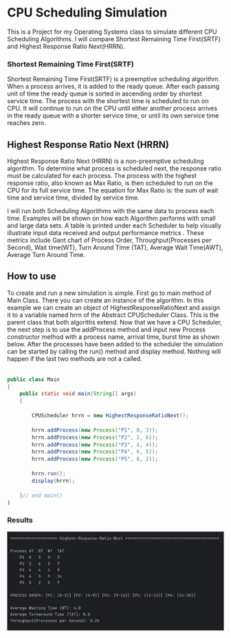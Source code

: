 # CPU Scheduling Simulation

This is a Project for my Operating Systems class to simulate different CPU Scheduling Algorithms. I will compare Shortest Remaining Time First(SRTF) and Highest Response Ratio Next(HRRN).

### Shortest Remaining Time First(SRTF)

Shortest Remaining Time First(SRTF) is a preemptive scheduling algorithm. When a process arrives, it is added to the ready queue. After each passing unit of time the ready queue is sorted in ascending order by shortest service time. The process with the shortest time is scheduled to run on CPU. It will continue to run on the CPU until either another process arrives in the ready queue with a shorter service time, or until its own service time reaches zero.

## Highest Response Ratio Next (HRRN) 
Highest Response Ratio Next (HRRN) is a non-preemptive scheduling algorithm. To determine what process is scheduled next, the response ratio must be calculated for each process. The process with the highest response ratio, also known as Max Ratio,  is then scheduled to run on the CPU for its full service time. The equation for Max Ratio is: the sum of  wait time and service time,  divided by service time.

I will run both Scheduling Algorithms with the same data to process each time. Examples will be shown on how each Algorithm performs with small and large data sets. A table is printed under each Scheduler to help visually illustrate input data received and output performance metrics . These metrics include Gant chart of Process Order, Throughput(Processes per Second), Wait time(WT), Turn Around Time (TAT), Average Wait Time(AWT), Average Turn Around Time. 

## How to use

To create and run a new simulation is simple. First go to main method of Main Class. There you can create an instance of the algorithm. In this example we can create an object of HighestResponseRatioNext and assign it to a variable named hrrn of the Abstract CPUScheduler Class. This is the parent class that both algoriths extend. Now that we have a CPU Scheduler, the next step is to use the addProcess method and input new Process constructor method with a process name, arrival time, burst time as shown below. After the processes have been added to the scheduler the simulation can be started by calling the run() method and display method. Nothing will happen if the last two methods are not a called. 

```java

public class Main
{
    public static void main(String[] args)
    {

        CPUScheduler hrrn = new HighestResponseRatioNext();

        hrrn.addProcess(new Process("P1", 0, 3));
        hrrn.addProcess(new Process("P2", 2, 6));
        hrrn.addProcess(new Process("P3", 4, 4));
        hrrn.addProcess(new Process("P4", 6, 5));
        hrrn.addProcess(new Process("P5", 8, 2));

        hrrn.run();
        display(hrrn);

    }// end main()
)


```


### Results

<img src="images/result.png" alt="Results"> 
